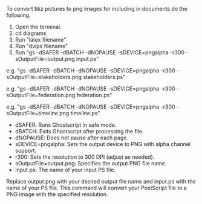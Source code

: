 To convert tikz pictures to png images for including in documents do the following.

1. Open the terminal.
2. cd diagrams
3. Run "latex filename"
4. Run "dvips filename"
5. Run "gs -dSAFER -dBATCH -dNOPAUSE -sDEVICE=pngalpha -r300 -sOutputFile=output.png input.ps"

e.g. "gs -dSAFER -dBATCH -dNOPAUSE -sDEVICE=pngalpha -r300 -sOutputFile=stakeholders.png stakeholders.ps"

e.g. "gs -dSAFER -dBATCH -dNOPAUSE -sDEVICE=pngalpha -r300 -sOutputFile=federation.png federation.ps"

e.g. "gs -dSAFER -dBATCH -dNOPAUSE -sDEVICE=pngalpha -r300 -sOutputFile=timeline.png timeline.ps"

- dSAFER: Runs Ghostscript in safe mode.
- dBATCH: Exits Ghostscript after processing the file.
- dNOPAUSE: Does not pause after each page.
- sDEVICE=pngalpha: Sets the output device to PNG with alpha channel support.
- r300: Sets the resolution to 300 DPI (adjust as needed).
- sOutputFile=output.png: Specifies the output PNG file name.
- input.ps: The name of your input PS file.

Replace output.png with your desired output file name and input.ps with the name of your PS file. This command will convert your PostScript file to a PNG image with the specified resolution.
